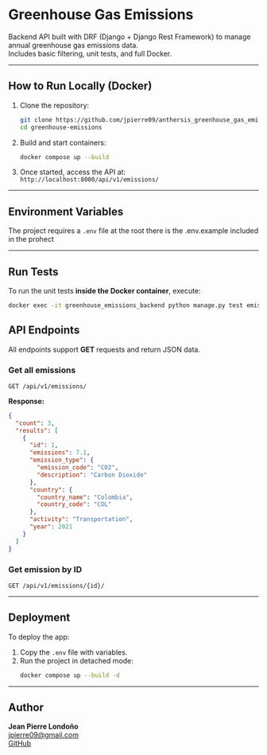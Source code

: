 # Greenhouse Gas Emissions

Backend API built with DRF (Django + Django Rest Framework) to manage annual greenhouse gas emissions data.  
Includes basic filtering, unit tests, and full Docker.

---

## How to Run Locally (Docker)

1. Clone the repository:
   ```bash
   git clone https://github.com/jpierre09/anthersis_greenhouse_gas_emissions.git
   cd greenhouse-emissions
   ```

2. Build and start containers:
   ```bash
   docker compose up --build
   ```

3. Once started, access the API at:  
   `http://localhost:8000/api/v1/emissions/`

---

## Environment Variables

The project requires a `.env` file at the root there is the .env.example included in the prohect

---

## Run Tests
To run the unit tests **inside the Docker container**, execute:

```bash
docker exec -it greenhouse_emissions_backend python manage.py test emissions_app
```

## API Endpoints

All endpoints support **GET** requests and return JSON data.

### Get all emissions
```http
GET /api/v1/emissions/
```



**Response:**
```json
{
  "count": 3,
  "results": [
    {
      "id": 1,
      "emissions": 7.1,
      "emission_type": {
        "emission_code": "CO2",
        "description": "Carbon Dioxide"
      },
      "country": {
        "country_name": "Colombia",
        "country_code": "COL"
      },
      "activity": "Transportation",
      "year": 2021
    }
  ]
}
```

### Get emission by ID
```http
GET /api/v1/emissions/{id}/
```

---

## Deployment

To deploy the app:

1. Copy the `.env` file with variables.  
2. Run the project in detached mode:
   ```bash
   docker compose up --build -d
   ```

---

## Author

**Jean Pierre Londoño**  
jpierre09@gmail.com  
[GitHub](https://github.com/jpierre09)

